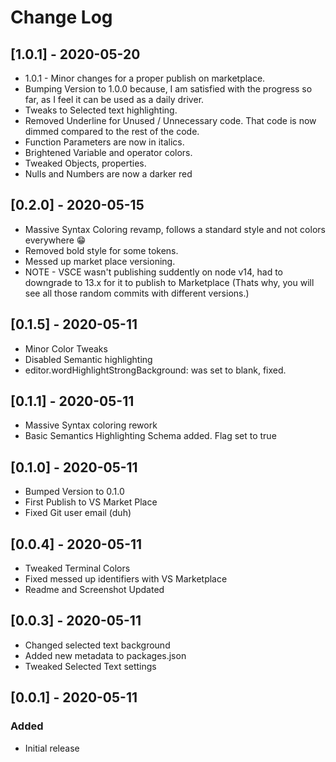 # Change Log

## [1.0.1] - 2020-05-20

-  1.0.1 - Minor changes for a proper publish on marketplace.
-  Bumping Version to 1.0.0 because, I am satisfied with the progress so far, as I feel it can be used as a daily driver.
-  Tweaks to Selected text highlighting.
-  Removed Underline for Unused / Unnecessary code. That code is now dimmed compared to the rest of the code.
-  Function Parameters are now in italics.
-  Brightened Variable and operator colors.
-  Tweaked Objects, properties.
-  Nulls and Numbers are now a darker red

## [0.2.0] - 2020-05-15

-  Massive Syntax Coloring revamp, follows a standard style and not colors everywhere 😁
-  Removed bold style for some tokens.
-  Messed up market place versioning.
-  NOTE - VSCE wasn't publishing suddently on node v14, had to downgrade to 13.x for it to publish to Marketplace (Thats why, you will see all those random commits with different versions.)

## [0.1.5] - 2020-05-11

-  Minor Color Tweaks
-  Disabled Semantic highlighting
-  editor.wordHighlightStrongBackground: was set to blank, fixed.

## [0.1.1] - 2020-05-11

-  Massive Syntax coloring rework
-  Basic Semantics Highlighting Schema added. Flag set to true

## [0.1.0] - 2020-05-11

-  Bumped Version to 0.1.0
-  First Publish to VS Market Place
-  Fixed Git user email (duh)

## [0.0.4] - 2020-05-11

-  Tweaked Terminal Colors
-  Fixed messed up identifiers with VS Marketplace
-  Readme and Screenshot Updated

## [0.0.3] - 2020-05-11

-  Changed selected text background
-  Added new metadata to packages.json
-  Tweaked Selected Text settings

## [0.0.1] - 2020-05-11

### Added

-  Initial release
